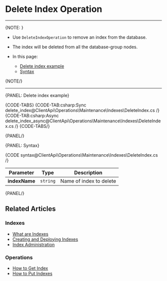 # Delete Index Operation

---

{NOTE: }

* Use `DeleteIndexOperation` to remove an index from the database.

* The index will be deleted from all the database-group nodes.

* In this page:
    * [Delete index example](../../../../client-api/operations/maintenance/indexes/delete-index#delete-index-example)
    * [Syntax](../../../../client-api/operations/maintenance/indexes/delete-index#syntax)

{NOTE/}

---

{PANEL: Delete index example}

{CODE-TABS}
{CODE-TAB:csharp:Sync delete_index@ClientApi\Operations\Maintenance\Indexes\DeleteIndex.cs /}
{CODE-TAB:csharp:Async delete_index_async@ClientApi\Operations\Maintenance\Indexes\DeleteIndex.cs /}
{CODE-TABS/}

{PANEL/}

{PANEL: Syntax}

{CODE syntax@ClientApi\Operations\Maintenance\Indexes\DeleteIndex.cs /}

| Parameter     | Type     | Description             |
|---------------|----------|-------------------------|
| **indexName** | `string` | Name of index to delete |

{PANEL/}

## Related Articles

### Indexes

- [What are Indexes](../../../../indexes/what-are-indexes)
- [Creating and Deploying Indexes](../../../../indexes/creating-and-deploying)
- [Index Administration](../../../../indexes/index-administration)

### Operations

- [How to Get Index](../../../../client-api/operations/maintenance/indexes/get-index)
- [How to Put Indexes](../../../../client-api/operations/maintenance/indexes/put-indexes)

